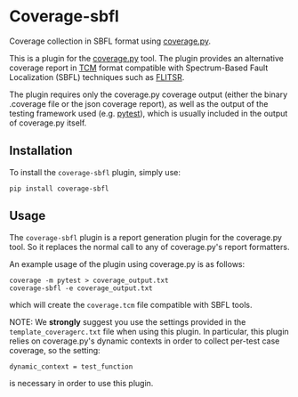 # Coverage-sbfl
Coverage collection in SBFL format using [coverage.py](https://coverage.readthedocs.io/).

This is a plugin for the [coverage.py](https://coverage.readthedocs.io/) tool.
The plugin provides an alternative coverage report in
[TCM](https://www.fernuni-hagen.de/ps/prjs/PD/) format compatible with Spectrum-Based
Fault Localization (SBFL) techniques such as [FLITSR](https://github.com/DCallaz/flitsr).

The plugin requires only the coverage.py coverage output (either the binary
.coverage file or the json coverage report), as well as the output of the
testing framework used (e.g. [pytest](https://pytest.org)), which is
usually included in the output of coverage.py itself.

## Installation

To install the `coverage-sbfl` plugin, simply use:
```
pip install coverage-sbfl
```

## Usage

The `coverage-sbfl` plugin is a report generation plugin for the coverage.py
tool. So it replaces the normal call to any of coverage.py's report formatters.

An example usage of the plugin using coverage.py is as follows:
```
coverage -m pytest > coverage_output.txt
coverage-sbfl -e coverage_output.txt
```
which will create the `coverage.tcm` file compatible with SBFL tools.

NOTE: We **strongly** suggest you use the settings provided in the
`template_coveragerc.txt` file when using this plugin. In particular, this
plugin relies on coverage.py's dynamic contexts in order to collect per-test
case coverage, so the setting:
```
dynamic_context = test_function
```
is necessary in order to use this plugin.
